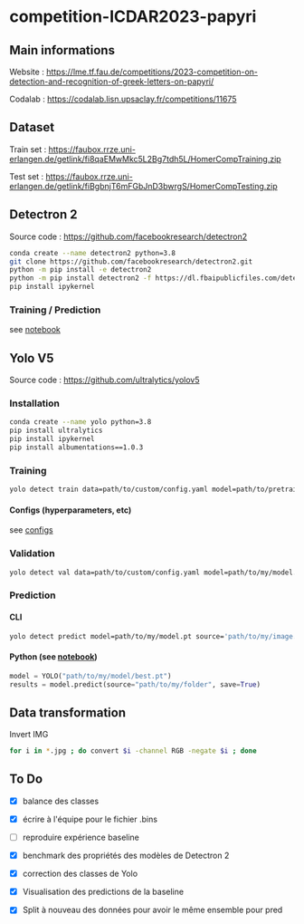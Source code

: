 # competition-ICDAR2023-papyri

## Main informations
Website : https://lme.tf.fau.de/competitions/2023-competition-on-detection-and-recognition-of-greek-letters-on-papyri/

Codalab : https://codalab.lisn.upsaclay.fr/competitions/11675

## Dataset

Train set : https://faubox.rrze.uni-erlangen.de/getlink/fi8qaEMwMkc5L2Bg7tdh5L/HomerCompTraining.zip

Test set : https://faubox.rrze.uni-erlangen.de/getlink/fiBgbnjT6mFGbJnD3bwrgS/HomerCompTesting.zip

## Detectron 2

Source code : https://github.com/facebookresearch/detectron2

```bash
conda create --name detectron2 python=3.8
git clone https://github.com/facebookresearch/detectron2.git
python -m pip install -e detectron2
python -m pip install detectron2 -f https://dl.fbaipublicfiles.com/detectron2/wheels/cu111/torch1.8/index.html
pip install ipykernel
```

### Training / Prediction

see [notebook](https://github.com/CVidalG/competition-ICDAR2023-papyri/blob/main/notebooks/manipulations_detectron2.ipynb)

## Yolo V5

Source code : https://github.com/ultralytics/yolov5

### Installation

```bash
conda create --name yolo python=3.8
pip install ultralytics
pip install ipykernel
pip install albumentations==1.0.3
```

### Training

```bash
yolo detect train data=path/to/custom/config.yaml model=path/to/pretrained/model.pt
```

#### Configs (hyperparameters, etc)

see [configs](https://github.com/CVidalG/competition-ICDAR2023-papyri/tree/main/yolo_configs)

### Validation

```bash
yolo detect val data=path/to/custom/config.yaml model=path/to/my/model.pt
```

### Prediction

#### CLI

```bash
yolo detect predict model=path/to/my/model.pt source='path/to/my/image.jpg'
```

#### Python (see [notebook](https://github.com/CVidalG/competition-ICDAR2023-papyri/blob/main/notebooks/predict_yolo.ipynb))

```python
model = YOLO("path/to/my/model/best.pt")
results = model.predict(source="path/to/my/folder", save=True)
```

## Data transformation

Invert IMG

```bash
for i in *.jpg ; do convert $i -channel RGB -negate $i ; done
```

## To Do

- [X] balance des classes
- [X] écrire à l'équipe pour le fichier .bins
- [ ] reproduire expérience baseline
- [X] benchmark des propriétés des modèles de Detectron 2

- [X] correction des classes de Yolo
- [X] Visualisation des predictions de la baseline
- [X] Split à nouveau des données pour avoir le même ensemble pour pred
